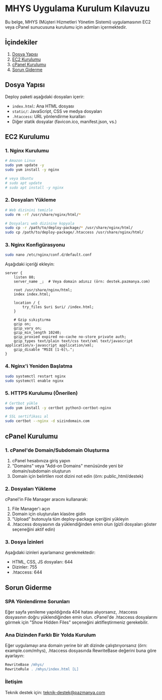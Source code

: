 # MHYS Uygulama Kurulum Kılavuzu

Bu belge, MHYS (Müşteri Hizmetleri Yönetim Sistemi) uygulamasının EC2 veya cPanel sunucusuna kurulumu için adımları içermektedir.

## İçindekiler

1. [Dosya Yapısı](#dosya-yapısı)
2. [EC2 Kurulumu](#ec2-kurulumu)
3. [cPanel Kurulumu](#cpanel-kurulumu)
4. [Sorun Giderme](#sorun-giderme)

## Dosya Yapısı

Deploy paketi aşağıdaki dosyaları içerir:

- `index.html`: Ana HTML dosyası
- `static/`: JavaScript, CSS ve medya dosyaları
- `.htaccess`: URL yönlendirme kuralları
- Diğer statik dosyalar (favicon.ico, manifest.json, vs.)

## EC2 Kurulumu

### 1. Nginx Kurulumu

```bash
# Amazon Linux
sudo yum update -y
sudo yum install -y nginx

# veya Ubuntu
# sudo apt update
# sudo apt install -y nginx
```

### 2. Dosyaları Yükleme

```bash
# Web dizinini temizle
sudo rm -rf /usr/share/nginx/html/*

# Dosyaları web dizinine kopyala
sudo cp -r /path/to/deploy-package/* /usr/share/nginx/html/
sudo cp /path/to/deploy-package/.htaccess /usr/share/nginx/html/
```

### 3. Nginx Konfigürasyonu

```bash
sudo nano /etc/nginx/conf.d/default.conf
```

Aşağıdaki içeriği ekleyin:

```nginx
server {
    listen 80;
    server_name _;  # Veya domain adınız (örn: destek.pazmanya.com)

    root /usr/share/nginx/html;
    index index.html;

    location / {
        try_files $uri $uri/ /index.html;
    }

    # Gzip sıkıştırma
    gzip on;
    gzip_vary on;
    gzip_min_length 10240;
    gzip_proxied expired no-cache no-store private auth;
    gzip_types text/plain text/css text/xml text/javascript application/x-javascript application/xml;
    gzip_disable "MSIE [1-6]\.";
}
```

### 4. Nginx'i Yeniden Başlatma

```bash
sudo systemctl restart nginx
sudo systemctl enable nginx
```

### 5. HTTPS Kurulumu (Önerilen)

```bash
# Certbot yükle
sudo yum install -y certbot python3-certbot-nginx

# SSL sertifikası al
sudo certbot --nginx -d sizindomain.com
```

## cPanel Kurulumu

### 1. cPanel'de Domain/Subdomain Oluşturma

1. cPanel hesabınıza giriş yapın
2. "Domains" veya "Add-on Domains" menüsünde yeni bir domain/subdomain oluşturun
3. Domain için belirtilen root dizini not edin (örn: public_html/destek)

### 2. Dosyaları Yükleme

cPanel'in File Manager aracını kullanarak:

1. File Manager'ı açın
2. Domain için oluşturulan klasöre gidin
3. "Upload" butonuyla tüm deploy-package içeriğini yükleyin
4. .htaccess dosyasının da yüklendiğinden emin olun (gizli dosyaları göster seçeneğini aktif edin)

### 3. Dosya İzinleri

Aşağıdaki izinleri ayarlamanız gerekmektedir:

- HTML, CSS, JS dosyaları: 644
- Dizinler: 755
- .htaccess: 644

## Sorun Giderme

### SPA Yönlendirme Sorunları

Eğer sayfa yenileme yapıldığında 404 hatası alıyorsanız, .htaccess dosyasının doğru yüklendiğinden emin olun. cPanel'de .htaccess dosyalarını görmek için "Show Hidden Files" seçeneğini aktifleştirmeniz gerekebilir.

### Ana Dizinden Farklı Bir Yolda Kurulum

Eğer uygulamayı ana domain yerine bir alt dizinde çalıştırıyorsanız (örn: example.com/mhys), .htaccess dosyasında RewriteBase değerini buna göre ayarlayın:

```apache
RewriteBase /mhys/
RewriteRule . /mhys/index.html [L]
```

### İletişim

Teknik destek için: teknik-destek@pazmanya.com 